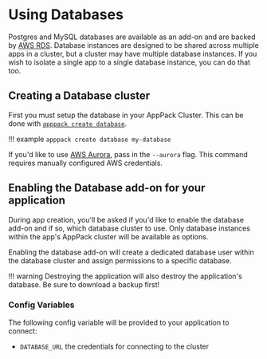 # Using Databases

Postgres and MySQL databases are available as an add-on and are backed by [AWS RDS](https://aws.amazon.com/rds/). Database instances are designed to be shared across multiple apps in a cluster, but a cluster may have multiple database instances. If you wish to isolate a single app to a single database instance, you can do that too.

## Creating a Database cluster

First you must setup the database in your AppPack Cluster. This can be done with [`apppack create database`](/command-line-reference/apppack_create_database/).

!!! example
    ```
    apppack create database my-database
    ```

If you'd like to use [AWS Aurora](https://aws.amazon.com/rds/aurora/), pass in the `--aurora` flag. This command requires manually configured AWS credentials.

## Enabling the Database add-on for your application

During app creation, you'll be asked if you'd like to enable the database add-on and if so, which database cluster to use. Only database instances within the app's AppPack cluster will be available as options.

Enabling the database add-on will create a dedicated database user within the database cluster and assign permissions to a specific database.

!!! warning
    Destroying the application will also destroy the application's database. Be sure to download a backup first!

### Config Variables

The following config variable will be provided to your application to connect:

* `DATABASE_URL` the credentials for connecting to the cluster
